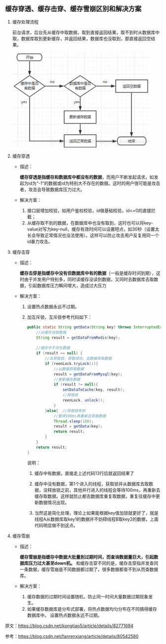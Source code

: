 ## 缓存穿透、缓存击穿、缓存雪崩区别和解决方案


1. 缓存处理流程

    前台请求，后台先从缓存中取数据，取到直接返回结果，取不到时从数据库中取，数据库取到更新缓存，并返回结果，数据库也没取到，那直接返回空结果。

    ![](redis/redis-cache-flow.png)

2. 缓存穿透

    * 描述：

        **缓存穿透是指缓存和数据库中都没有的数据**，而用户不断发起请求，如发起为id为“-1”的数据或id为特别大不存在的数据。这时的用户很可能是攻击者，攻击会导致数据库压力过大。

    * 解决方案：

        1. 接口层增加校验，如用户鉴权校验，id做基础校验，id<=0的直接拦截；
        2. 从缓存取不到的数据，在数据库中也没有取到，这时也可以将key-value对写为key-null，缓存有效时间可以设置短点，如30秒（设置太长会导致正常情况也没法使用）。这样可以防止攻击用户反复用同一个id暴力攻击。
 

3. 缓存击穿

    * 描述：

        **缓存击穿是指缓存中没有但数据库中有的数据**（一般是缓存时间到期），这时由于并发用户特别多，同时读缓存没读到数据，又同时去数据库去取数据，引起数据库压力瞬间增大，造成过大压力

    * 解决方案：

        1. 设置热点数据永远不过期。

        2. 加互斥锁，互斥锁参考代码如下：       
            
            ```java
            public static String getData(String key) throws InterruptedException{	
                //从缓存读取数据	
                String result = getDataFromRedis(key);
                
                //缓存中不存在数据
                if (result == null)	{	
                    //去获取锁，获取成功，去数据库取数据		
                    if (reenLock.tryLock()){			
                        //从数据获取数据	
                        result = getDataFromMysql(key);			
                        //更新缓存数据		
                        if (result != null){
                            setDataToCache(key, result);				
                            //释放锁		
                            reenLock. unlock();
                        }
                    }else{  //获取锁失败
                        //暂停100ms再重新去获取数据
                        Thread.sleep(100);
                        result = getData(key);
                        return result;
                    }
                }
                return result;
            }
            ```

            说明：

            1. 缓存中有数据，直接走上述代码13行后就返回结果了

            2. 缓存中没有数据，第1个进入的线程，获取锁并从数据库去取数据，没释放锁之前，其他并行进入的线程会等待100ms，再重新去缓存取数据。这样就防止都去数据库重复取数据，重复往缓存中更新数据情况出现。

            3. 当然这是简化处理，理论上如果能根据key值加锁就更好了，就是线程A从数据库取key1的数据并不妨碍线程B取key2的数据，上面代码明显做不到这点。

4. 缓存雪崩

    * 描述：

        **缓存雪崩是指缓存中数据大批量到过期时间，而查询数据量巨大，引起数据库压力过大甚至down机。** 和缓存击穿不同的是，缓存击穿指并发查同一条数据，缓存雪崩是不同数据都过期了，很多数据都查不到从而查数据库。

    * 解决方案：

        1. 缓存数据的过期时间设置随机，防止同一时间大量数据过期现象发生。
        2. 如果缓存数据库是分布式部署，将热点数据均匀分布在不同搞得缓存数据库中。
        设置热点数据永远不过期。

原文：https://blog.csdn.net/kongtiao5/article/details/82771694

参考：https://blog.csdn.net/fanrenxiang/article/details/80542580